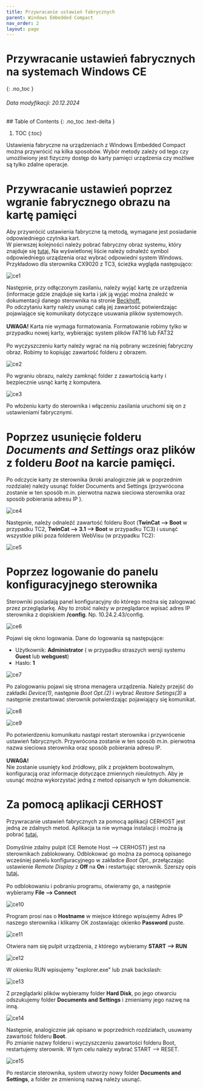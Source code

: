 ```yaml
---
title: Przywracanie ustawień fabrycznych 
parent: Windows Embedded Compact 
nav_order: 2
layout: page
---
```



# Przywracanie ustawień fabrycznych na systemach Windows CE
{: .no_toc }
<h6> Data modyfikacji: 20.12.2024 </h6>
## Table of Contents
{: .no_toc .text-delta }

1. TOC
{:toc}

Ustawienia fabryczne na urządzeniach z Windows Embedded Compact można przywrócić na kilka sposobów. Wybór metody zależy od tego czy umożliwiony jest fizyczny dostęp do karty pamięci urządzenia czy możliwe są tylko zdalne operacje. 

# Przywracanie ustawień poprzez wgranie fabrycznego obrazu na kartę pamięci 
Aby  przywrócić  ustawienia  fabryczne  tą  metodą,  wymagane  jest posiadanie odpowiedniego czytnika kart.
<br>
W pierwszej kolejności należy pobrać fabryczny obraz systemu, który znajduje się  [tutaj.](https://download.beckhoff.com/download/software/embPC-Control) Na wyświetlonej liście należy odnaleźć symbol odpowiedniego urządzenia oraz wybrać odpowiedni system Windows. Przykładowo dla sterownika CX9020 z TC3, ścieżka wygląda następująco: 

![ce1](https://ba-pl.github.io/wiki/assets/images/WinCE/ce1.png "ce1")

Następnie, przy odłączonym zasilaniu, należy wyjąć kartę ze urządzenia (informacje gdzie znajduje się karta i jak ją wyjąć można znaleźć w dokumentacji danego sterownika na stronie [Beckhoff.](https://www.beckhoff.com/pl-pl/) 
<br>
Po odczytaniu karty należy usunąć całą jej zawartość potwierdzając pojawiające się komunikaty dotyczące usuwania plików systemowych.
<br>
<br>
**UWAGA!** Karta nie wymaga formatowania. Formatowanie robimy tylko w przypadku nowej karty, wybierając system plików FAT16 lub FAT32
<br>
<br>
Po  wyczyszczeniu  karty  należy  wgrać  na  nią  pobrany  wcześniej fabryczny obraz. Robimy to kopiując zawartość folderu z obrazem.

![ce2](https://ba-pl.github.io/wiki/assets/images/WinCE/ce2.png "ce2")

Po wgraniu obrazu, należy zamknąć folder z zawartością karty i bezpiecznie usnąć kartę z komputera.

![ce3](https://ba-pl.github.io/wiki/assets/images/WinCE/ce3.png "ce3")

Po  włożeniu  karty  do  sterownika  i  włączeniu  zasilania  uruchomi  się  on  z ustawieniami fabrycznymi.
# Poprzez  usunięcie  folderu  *Documents  and  Settings*  oraz  plików  z folderu *Boot* na karcie pamięci.
Po odczycie karty ze sterownika (kroki analogicznie jak w poprzednim rozdziale) należy usunąć folder Documents and Settings (przywrócona zostanie w ten sposób m.in. pierwotna nazwa sieciowa sterownika oraz sposób pobierania adresu IP ).

![ce4](https://ba-pl.github.io/wiki/assets/images/WinCE/ce4.png "ce4")

Następnie, należy odnaleźć zawartość folderu Boot (**TwinCat --> Boot** w przypadku TC2, **TwinCat --> 3.1 --> Boot**  w przypadku TC3)
i usunąć wszystkie pliki poza folderem WebVisu (w przypadku TC2):

![ce5](https://ba-pl.github.io/wiki/assets/images/WinCE/ce5.png "ce5")
# Poprzez logowanie do panelu konfiguracyjnego sterownika 
Sterowniki posiadają panel konfiguracyjny do którego można się zalogować przez przeglądarkę. Aby to zrobić należy w przeglądarce wpisać adres IP sterownika z  dopiskiem  **/config**. Np.  10.24.2.43/config.

![ce6](https://ba-pl.github.io/wiki/assets/images/WinCE/ce6.png "ce6")

Pojawi się okno logowania. Dane do logowania są następujące:
- Użytkownik: **Administrator** ( w przypadku straszych wersji systemu **Guest** lub **webguest**)
- Hasło: **1**

![ce7](https://ba-pl.github.io/wiki/assets/images/WinCE/ce7.png "ce7")

Po zalogowaniu pojawi się strona menagera urządzenia. Należy przejść do zakładki *Device(1)*, następnie *Boot Opt.(2)* i wybrać *Restore Setings(3)* a następnie zrestartować sterownik potwierdzając pojawiający się komunikat. 

![ce8](https://ba-pl.github.io/wiki/assets/images/WinCE/ce8.png "ce8")

![ce9](https://ba-pl.github.io/wiki/assets/images/WinCE/ce9.png "ce9")

Po  potwierdzeniu  komunikatu  nastąpi  restart  sterownika  i  przywrócenie ustawień fabrycznych. Przywrócona zostanie w ten sposób m.in. pierwotna nazwa sieciowa sterownika oraz sposób pobierania adresu IP.
<br>
<br>
**UWAGA!**
<br>
Nie  zostanie  usunięty  kod  źródłowy,  plik  z  projektem  bootowalnym, konfiguracją oraz informacje dotyczące zmiennych nieulotnych. Aby je usunąć można wykorzystać jedną z metod opisanych w tym dokumencie.
# Za pomocą aplikacji CERHOST
Przywracanie ustawień fabrycznych za pomocą aplikacji CERHOST jest jedną ze zdalnych metod. Aplikacja ta nie wymaga instalacji i można ją pobrać [tutaj.](https://infosys.beckhoff.com/content/1033/cx51x0_hw/Resources/5047075211.zip)
<br>
<br>
Domyślnie  zdalny  pulpit  (CE  Remote  Host  --> CERHOST)  jest  na sterownikach  zablokowany. Odblokować  go  można  za  pomocą  opisanego wcześniej  panelu  konfiguracyjnego  w  zakładce  *Boot  Opt.*,  przełączając ustawienie *Remote Display* z **Off** na **On** i restartując sterownik. Szerszy opis [tutaj.](https://ba-pl.github.io/wiki/docs/IPC/Windows%20CE/CERHOST/)
<br>
<br>
Po  odblokowaniu  i  pobraniu  programu,  otwieramy  go,  a  następnie wybieramy **File --> Connect**

![ce10](https://ba-pl.github.io/wiki/assets/images/WinCE/ce10.png "ce10")

Program prosi nas o **Hostname** w miejsce którego wpisujemy Adres IP naszego sterownika i klikamy OK zostawiając okienko **Password** puste.

![ce11](https://ba-pl.github.io/wiki/assets/images/WinCE/ce11.png "ce11")

Otwiera nam się pulpit urządzenia, z którego wybieramy **START --> RUN**

![ce12](https://ba-pl.github.io/wiki/assets/images/WinCE/ce12.png "ce12")

W okienku RUN wpisujemy "explorer.exe" lub znak backslash:

![ce13](https://ba-pl.github.io/wiki/assets/images/WinCE/ce13.png "ce13")

Z przeglądarki  plików  wybieramy  folder **Hard  Disk**,  po  jego  otwarciu odszukujemy folder **Documents and Settings** i zmieniamy jego nazwę na inną.

![ce14](https://ba-pl.github.io/wiki/assets/images/WinCE/ce14.png "ce14")

Następnie, analogicznie jak opisano w poprzednich rozdziałach, usuwamy zawartość folderu **Boot**.
<br>
Po zmianie nazwy folderu i wyczyszczeniu zawartości folderu Boot, restartujemy sterownik. W tym celu należy wybrać START --> RESET.

![ce15](https://ba-pl.github.io/wiki/assets/images/WinCE/ce15.png "ce15")

Po restarcie sterownika, system utworzy nowy folder **Documents and Settings**, a folder ze zmienioną nazwą należy usunąć.
